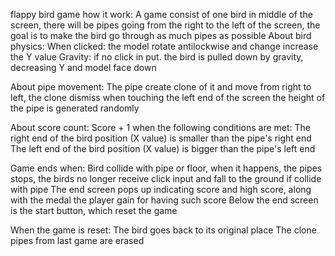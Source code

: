 flappy bird game
how it work:
A game consist of one bird in middle of the screen, there will be pipes going from the right to the left of the screen, the goal is to make the bird go through as much pipes as possible
About bird physics:
When clicked: the model rotate antilockwise and change increase the Y value
Gravity: if no click in put. the bird is pulled down by gravity, decreasing Y and model face down

About pipe movement:
The pipe create clone of it and move from right to left, the clone dismiss when touching the left end of the screen
the height of the pipe is generated randomly

About score count:
Score + 1 when the following conditions are met:
  The right end of the bird position (X value) is smaller than the pipe's right end
  The left end of the bird position (X value) is bigger than the pipe's left end

Game ends when:
Bird collide with pipe or floor, when it happens, the pipes stops, the birds no longer receive click input and fall to the ground if collide with pipe
The end screen pops up indicating score and high score, along with the medal the player gain for having such score
Below the end screen is the start button, which reset the game

When the game is reset:
The bird goes back to its original place
The clone pipes from last game are erased
